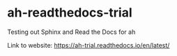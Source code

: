 # ah-readthedocs-trial

Testing out Sphinx and Read the Docs for ah

Link to website: https://ah-trial.readthedocs.io/en/latest/
